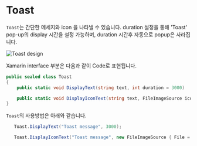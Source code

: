 # Toast

`Toast`는  간단한 메세지와 icon 을 나타낼 수 있습니다.
duration 설정을 통해 'Toast' pop-up의 display 시간을 설정 가능하며, duration 시간후 자동으로 popup은 사라집니다. 

![Toast design](data/Toast.png)

 Xamarin interface 부분은 다음과 같이 Code로 표현됩니다.

 ```C#
 public sealed class Toast
 {
     public static void DisplayText(string text, int duration = 3000)

     public static void DisplayIconText(string text, FileImageSource icon, int duration = 3000)
 }
 ```

 `Toast`의 사용방법은 아래와 같습니다.
 ```C#
    Toast.DisplayText("Toast message", 3000);

    Toast.DisplayIconText("Toast message", new FileImageSource { File = "icon_image.png" }, 3000);
 ```


